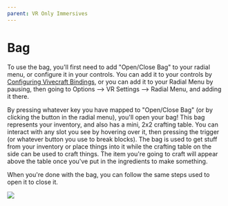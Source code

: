 ```yaml
---
parent: VR Only Immersives
---
```


# Bag

To use the bag, you'll first need to add "Open/Close Bag" to your radial menu, or configure it in your controls. You can add it to your controls by [Configuring Vivecraft Bindings](https://www.vivecraft.org/vivecraft-steamvr-input/), or you can add it to your Radial Menu by pausing, then going to Options --> VR Settings --> Radial Menu, and adding it there.

By pressing whatever key you have mapped to "Open/Close Bag" (or by clicking the button in the radial menu), you'll open your bag! This bag represents your inventory, and also has a mini, 2x2 crafting table. You can interact with any slot you see by hovering over it, then pressing the trigger (or whatever button you use to break blocks). The bag is used to get stuff from your inventory or place things into it while the crafting table on the side can be used to craft things. The item you're going to craft will appear above the table once you've put in the ingredients to make something.

When you're done with the bag, you can follow the same steps used to open it to close it.

![](/gif/bag_vr.gif)